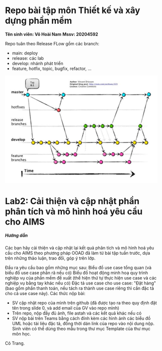 # Repo bài tập môn Thiết kế và xây dựng phần mềm
**Tên sinh viên: Võ Hoài Nam**
**Mssv: 20204592**

Repo tuân theo Release FLow gồm các branch:
- main: deploy
- release: các lab 
- develop: nhánh phát triển
- feature, hotfix, topic, bugfix, refactor, ...

![Alt text](workflow.png)

# Lab2: Cải thiện và cập nhật phần phân tích và mô hình hoá yêu cầu cho AIMS
<h5> Hướng dẫn </h5>
Các bạn hãy cải thiện và cập nhật lại kết quả phân tích và mô hình hoá yêu cầu cho AIMS theo phương pháp OOAD đã làm từ bài tập tuần trước, dựa trên những thảo luận, trao đổi, góp ý trên lớp. 

Đầu ra yêu cầu bao gồm những mục sau:
Biểu đồ use case tổng quan (và biểu đồ use case phân rã nếu có)
Biểu đồ hoạt động minh hoạ quy trình nghiệp vụ của phần mềm đề xuất (thể hiện thứ tự thực hiện use case và các nghiệp vụ bằng tay khác nếu có)
Đặc tả use case cho use case: "Đặt hàng" (bao gồm phần thanh toán, nếu tách ra thành use case riêng thì cần đặc tả cho cả use case này).
Các thức nộp bài:
- SV cập nhật repo của mình trên github (đã được tạo ra theo quy định đặt tên trong slide 0, và add email của GV vào repo mình)
- Trên repo, nộp đầy đủ ảnh, file astah và các kết quả khác nếu có
- SV nộp bài trên Teams bằng cách đính kèm các hình ảnh các biểu đồ UML hoặc tài liệu đặc tả, đồng thời dán link của repo vào nội dung nộp.
Sinh viên có thể dùng theo mẫu trong thư mục Template của thư mục môn học.

Cô Trang.